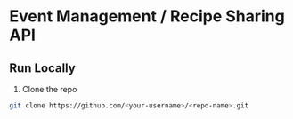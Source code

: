 # Event Management / Recipe Sharing API

## Run Locally

1. Clone the repo
```bash
git clone https://github.com/<your-username>/<repo-name>.git
